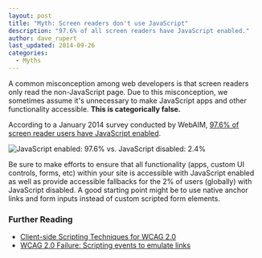 ```yaml
---
layout: post
title: "Myth: Screen readers don't use JavaScript"
description: "97.6% of all screen readers have JavaScript enabled."
author: dave_rupert
last_updated: 2014-09-26
categories:
  - Myths
---
```

A common misconception among web developers is that screen readers only read the non-JavaScript page. Due to this misconception, we sometimes assume it's unnecessary to make JavaScript apps and other functionality accessible. **This is categorically false.**

According to a January 2014 survey conducted by WebAIM, [97.6% of screen reader users have JavaScript enabled](https://webaim.org/projects/screenreadersurvey5/#javascript).

![JavaScript enabled: 97.6% vs. JavaScript disabled: 2.4%](https://chart.apis.google.com/chart?chxt=x%2Cy&chtt=Respondents%20with%20JavaScript%20Enabled&cht=p3&chl=Yes%7CNo&chs=500x200&chd=t:97.6%2C2.4&chco=AD3130)

Be sure to make efforts to ensure that all functionality (apps, custom UI controls, forms, etc) within your site is accessible with  JavaScript enabled as well as provide accessible fallbacks for the 2% of users (globally) with JavaScript disabled. A good starting point might be to use native anchor links and form inputs instead of custom scripted form elements.

### Further Reading

- [Client-side Scripting Techniques for WCAG 2.0](https://www.w3.org/TR/WCAG20-TECHS/client-side-script.html)
- [WCAG 2.0 Failure: Scripting events to emulate links](https://www.w3.org/TR/WCAG20-TECHS/failures.html#F42)
